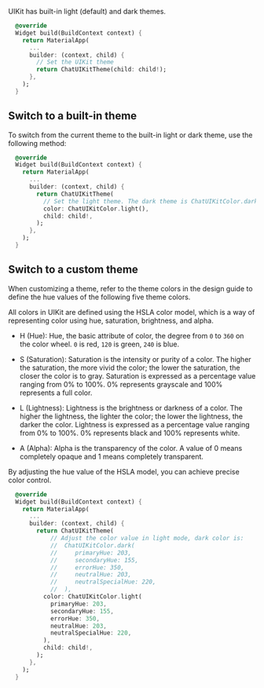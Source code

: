 UIKit has built-in light (default) and dark themes. 

```dart
  @override
  Widget build(BuildContext context) {
    return MaterialApp(
      ...
      builder: (context, child) {
        // Set the UIKit theme
        return ChatUIKitTheme(child: child!);
      },
    );
  }
```

## Switch to a built-in theme

To switch from the current theme to the built-in light or dark theme, use the following method:

```dart
  @override
  Widget build(BuildContext context) {
    return MaterialApp(
      ...
      builder: (context, child) {
        return ChatUIKitTheme(
          // Set the light theme. The dark theme is ChatUIKitColor.dark()
          color: ChatUIKitColor.light(),
          child: child!,
        );
      },
    );
  }

```

## Switch to a custom theme

When customizing a theme,  refer to the theme colors in the design guide to define the hue values of the following five theme colors.

All colors in UIKit are defined using the HSLA color model, which is a way of representing color using hue, saturation, brightness, and alpha.

- H (Hue): Hue, the basic attribute of color, the degree from `0` to `360` on the color wheel. `0` is red, `120` is green, `240` is blue.

- S (Saturation): Saturation is the intensity or purity of a color. The higher the saturation, the more vivid the color; the lower the saturation, the closer the color is to gray. Saturation is expressed as a percentage value ranging from 0% to 100%. 0% represents grayscale and 100% represents a full color.

- L (Lightness): Lightness is the brightness or darkness of a color. The higher the lightness, the lighter the color; the lower the lightness, the darker the color. Lightness is expressed as a percentage value ranging from 0% to 100%. 0% represents black and 100% represents white.

- A (Alpha): Alpha is the transparency of the color. A value of 0 means completely opaque and 1 means completely transparent.

By adjusting the hue value of the HSLA model, you can achieve precise color control.

```dart
  @override
  Widget build(BuildContext context) {
    return MaterialApp(
      ...
      builder: (context, child) {
        return ChatUIKitTheme(
            // Adjust the color value in light mode, dark color is:
            //  ChatUIKitColor.dark(
            //     primaryHue: 203,
            //     secondaryHue: 155,
            //     errorHue: 350,
            //     neutralHue: 203,
            //     neutralSpecialHue: 220,
            //  ),
          color: ChatUIKitColor.light(
            primaryHue: 203,
            secondaryHue: 155,
            errorHue: 350,
            neutralHue: 203,
            neutralSpecialHue: 220,
          ),
          child: child!,
        );
      },
    );
  }

```

